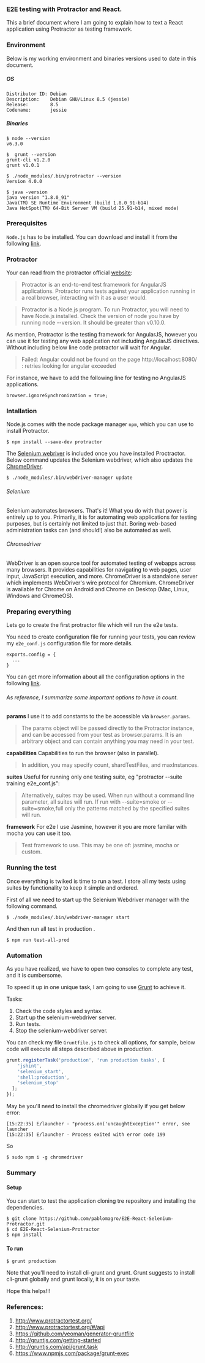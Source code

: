 ### E2E testing with Protractor and React.

This a brief document where I am going to explain how to text a React application using Protractor as testing framework.

### Environment

Below is my working environment and binaries versions used to date in this document.

##### OS
```
Distributor ID: Debian
Description:    Debian GNU/Linux 8.5 (jessie)
Release:        8.5
Codename:       jessie
```
##### Binaries
```
$ node --version
v6.3.0
```
```
$  grunt --version
grunt-cli v1.2.0
grunt v1.0.1
```
```
$ ./node_modules/.bin/protractor --version
Version 4.0.0
```
```
$ java -version
java version "1.8.0_91"
Java(TM) SE Runtime Environment (build 1.8.0_91-b14)
Java HotSpot(TM) 64-Bit Server VM (build 25.91-b14, mixed mode)
```

### Prerequisites

`Node.js` has to be installed. You can download and install it from the following [link][1].

### Protractor

Your can read from the protractor official [website][2]:

> Protractor is an end-to-end test framework for AngularJS applications. Protractor runs tests against your application running in a real browser, interacting with it as a user would.

> Protractor is a Node.js program. To run Protractor, you will need to have Node.js installed. Check the version of node you have by running node --version. It should be greater than v0.10.0.

As mention, Protractor is the testing framework for AngularJS, however you can use it for testing any web application not including AngularJS directives. Without including below line code protractor will wait for Angular.

> Failed: Angular could not be found on the page http://localhost:8080/ : retries looking for angular exceeded

For instance, we have to add the following line for testing no AngularJS applications.

```
browser.ignoreSynchronization = true;
```
### Intallation

Node.js comes with the node package manager `npm`, which you can use to install Protractor.
```
$ npm install --save-dev protractor
```
The [Selenium webriver][3] is included once you have installed Proctractor. Below command updates the Selenium webdriver, which also updates the [ChromeDriver][4].

```
$ ./node_modules/.bin/webdriver-manager update
```
###### Selenium

Selenium automates browsers. That's it! What you do with that power is entirely up to you. Primarily, it is for automating web applications for testing purposes, but is certainly not limited to just that. Boring web-based administration tasks can (and should!) also be automated as well.

###### Chromedriver

WebDriver is an open source tool for automated testing of webapps across many browsers. It provides capabilities for navigating to web pages, user input, JavaScript execution, and more.  ChromeDriver is a standalone server which implements WebDriver's wire protocol for Chromium. ChromeDriver is available for Chrome on Android and Chrome on Desktop (Mac, Linux, Windows and ChromeOS).

### Preparing everything

Lets go to create the first protractor file which will run the e2e tests.

You need to create configuration file for running your tests, you can review my `e2e_conf.js` configuration file for more details.

```
exports.config = {
  ...
}
```

You can get more information about all the configuration options in the following [link][5].

###### As reference, I summarize some important options to have in count.

**params**
I use it to add constants to the be accessible via `browser.params`.

> The params object will be passed directly to the Protractor instance,
> and can be accessed from your test as browser.params. It is an arbitrary
> object and can contain anything you may need in your test.

**capabilities**
Capabilities to run the browser (also in parallel).
>  In addition, you may specify count, shardTestFiles, and maxInstances.

**suites**
Useful for running only one testing suite, eg "protractor --suite training e2e_conf.js":
> Alternatively, suites may be used. When run without a command line
> parameter, all suites will run. If run with --suite=smoke or
> --suite=smoke,full only the patterns matched by the specified suites will
> run.

**framework**
For e2e I use Jasmine, however it you are more familar with mocha you can use it too.
> Test framework to use. This may be one of:
> jasmine, mocha or custom.

[//]: # (###### Intalling protractor reporter)
[//]: # (npm install --save-dev protractor-html-screenshot-reporter)

### Running the test

Once everything is twiked is time to run a test. I store all my tests using suites by functionality to keep it simple and ordered.

First of all we need to start up the Selenium Webdriver manager with the following command.
```
$ ./node_modules/.bin/webdriver-manager start
```

And then run all test in production .

```
$ npm run test-all-prod
```

### Automation

As you have realized, we have to open two consoles to complete any test, and it is cumbersome.

To speed it up in one unique task, I am going to use [Grunt][6] to achieve it.

Tasks:

1. Check the code styles and syntax.
2. Start up the selenium-webdriver server.
3. Run tests.
4. Stop the selenium-webdriver server.

You can check my file `Gruntfile.js` to check all options, for sample, below code will execute all steps described above in production.

```javascript
grunt.registerTask('production', 'run production tasks', [
    'jshint',
    'selenium_start',
    'shell:production',
    'selenium_stop'
  ];
});
```
May be you'll need to install the chromedriver globally if you get below error:

```
[15:22:35] E/launcher - "process.on('uncaughtException'" error, see launcher
[15:22:35] E/launcher - Process exited with error code 199
```
So
```
$ sudo npm i -g chromedriver
```

### Summary

#### Setup
You can start to test the application cloning tre repository and installing the dependencies.
```
$ git clone https://github.com/pablomagro/E2E-React-Selenium-Protractor.git
$ cd E2E-React-Selenium-Protractor
$ npm install
```

#### To run
```
$ grunt production
```

Note that you'll need to install cli-grunt and grunt. Grunt suggests to install cli-grunt globally and grunt locally, it is on your taste.

Hope this helps!!!

### References:

1. http://www.protractortest.org/
2. http://www.protractortest.org/#/api
3. https://github.com/yeoman/generator-gruntfile
4. http://gruntjs.com/getting-started
5. http://gruntjs.com/api/grunt.task
6. https://www.npmjs.com/package/grunt-exec


[1]: https://nodejs.org/en/download
[2]: http://www.protractortest.org/#/protractor-setup
[3]: http://www.seleniumhq.org/
[4]: https://sites.google.com/a/chromium.org/chromedriver/
[5]: https://github.com/angular/protractor/blob/master/docs/referenceConf.js
[6]: http://gruntjs.com/getting-started

